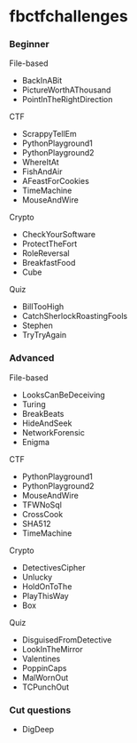 # fbctfchallenges


### Beginner

File-based
- BackInABit
- PictureWorthAThousand
- PointInTheRightDirection

CTF
- ScrappyTellEm
- PythonPlayground1
- PythonPlayground2
- WhereItAt
- FishAndAir
- AFeastForCookies
- TimeMachine
- MouseAndWire

Crypto
- CheckYourSoftware
- ProtectTheFort
- RoleReversal
- BreakfastFood
- Cube

Quiz
- BillTooHigh
- CatchSherlockRoastingFools
- Stephen
- TryTryAgain

### Advanced

File-based
- LooksCanBeDeceiving
- Turing
- BreakBeats
- HideAndSeek
- NetworkForensic
- Enigma

CTF
- PythonPlayground1
- PythonPlayground2
- MouseAndWire
- TFWNoSql
- CrossCook
- SHA512
- TimeMachine


Crypto
- DetectivesCipher
- Unlucky
- HoldOnToThe
- PlayThisWay
- Box

Quiz
- DisguisedFromDetective
- LookInTheMirror
- Valentines
- PoppinCaps
- MalWornOut
- TCPunchOut

### Cut questions

- DigDeep